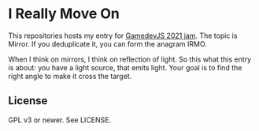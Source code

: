 # I Really Move On

This repositories hosts my entry for [GamedevJS 2021 jam][gamedevjs].
The topic is Mirror. If you deduplicate it, you can form the anagram IRMO.

When I think on mirrors, I think on reflection of light. So this what this
entry is about: you have a light source, that emits light. Your goal is to
find the right angle to make it cross the target.

## License

GPL v3 or newer. See LICENSE.

[gamedevjs]: https://itch.io/jam/gamedevjs-2021
